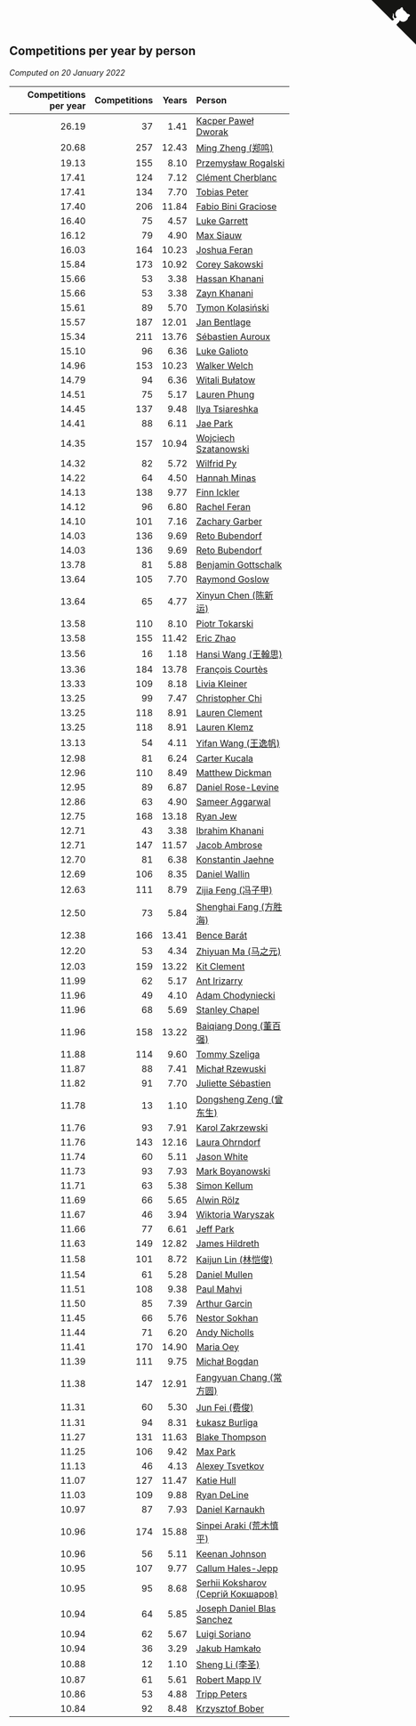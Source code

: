 ## Competitions per year by person

*Computed on 20 January 2022*

| Competitions per year | Competitions | Years | Person |
| ---: | ---: | ---: | :--- |
| 26.19 | 37 | 1.41 | [Kacper Paweł Dworak](https://www.worldcubeassociation.org/persons/2020DWOR01) |
| 20.68 | 257 | 12.43 | [Ming Zheng (郑鸣)](https://www.worldcubeassociation.org/persons/2009ZHEN11) |
| 19.13 | 155 | 8.10 | [Przemysław Rogalski](https://www.worldcubeassociation.org/persons/2013ROGA02) |
| 17.41 | 124 | 7.12 | [Clément Cherblanc](https://www.worldcubeassociation.org/persons/2014CHER05) |
| 17.41 | 134 | 7.70 | [Tobias Peter](https://www.worldcubeassociation.org/persons/2014PETE03) |
| 17.40 | 206 | 11.84 | [Fabio Bini Graciose](https://www.worldcubeassociation.org/persons/2010GRAC02) |
| 16.40 | 75 | 4.57 | [Luke Garrett](https://www.worldcubeassociation.org/persons/2017GARR05) |
| 16.12 | 79 | 4.90 | [Max Siauw](https://www.worldcubeassociation.org/persons/2017SIAU02) |
| 16.03 | 164 | 10.23 | [Joshua Feran](https://www.worldcubeassociation.org/persons/2011FERA01) |
| 15.84 | 173 | 10.92 | [Corey Sakowski](https://www.worldcubeassociation.org/persons/2011SAKO01) |
| 15.66 | 53 | 3.38 | [Hassan Khanani](https://www.worldcubeassociation.org/persons/2018KHAN26) |
| 15.66 | 53 | 3.38 | [Zayn Khanani](https://www.worldcubeassociation.org/persons/2018KHAN28) |
| 15.61 | 89 | 5.70 | [Tymon Kolasiński](https://www.worldcubeassociation.org/persons/2016KOLA02) |
| 15.57 | 187 | 12.01 | [Jan Bentlage](https://www.worldcubeassociation.org/persons/2010BENT01) |
| 15.34 | 211 | 13.76 | [Sébastien Auroux](https://www.worldcubeassociation.org/persons/2008AURO01) |
| 15.10 | 96 | 6.36 | [Luke Galioto](https://www.worldcubeassociation.org/persons/2015GALI02) |
| 14.96 | 153 | 10.23 | [Walker Welch](https://www.worldcubeassociation.org/persons/2011WELC01) |
| 14.79 | 94 | 6.36 | [Witali Bułatow](https://www.worldcubeassociation.org/persons/2015BUAT01) |
| 14.51 | 75 | 5.17 | [Lauren Phung](https://www.worldcubeassociation.org/persons/2016PHUN02) |
| 14.45 | 137 | 9.48 | [Ilya Tsiareshka](https://www.worldcubeassociation.org/persons/2012TERE01) |
| 14.41 | 88 | 6.11 | [Jae Park](https://www.worldcubeassociation.org/persons/2015PARK24) |
| 14.35 | 157 | 10.94 | [Wojciech Szatanowski](https://www.worldcubeassociation.org/persons/2011SZAT01) |
| 14.32 | 82 | 5.72 | [Wilfrid Py](https://www.worldcubeassociation.org/persons/2016PYWI01) |
| 14.22 | 64 | 4.50 | [Hannah Minas](https://www.worldcubeassociation.org/persons/2017MINA04) |
| 14.13 | 138 | 9.77 | [Finn Ickler](https://www.worldcubeassociation.org/persons/2012ICKL01) |
| 14.12 | 96 | 6.80 | [Rachel Feran](https://www.worldcubeassociation.org/persons/2015FERA01) |
| 14.10 | 101 | 7.16 | [Zachary Garber](https://www.worldcubeassociation.org/persons/2014GARB01) |
| 14.03 | 136 | 9.69 | [Reto Bubendorf](https://www.worldcubeassociation.org/persons/2012BUBE01) |
| 14.03 | 136 | 9.69 | [Reto Bubendorf](https://www.worldcubeassociation.org/persons/2012BUBE01) |
| 13.78 | 81 | 5.88 | [Benjamin Gottschalk](https://www.worldcubeassociation.org/persons/2016GOTT01) |
| 13.64 | 105 | 7.70 | [Raymond Goslow](https://www.worldcubeassociation.org/persons/2014GOSL01) |
| 13.64 | 65 | 4.77 | [Xinyun Chen (陈新运)](https://www.worldcubeassociation.org/persons/2017CHEN36) |
| 13.58 | 110 | 8.10 | [Piotr Tokarski](https://www.worldcubeassociation.org/persons/2013TOKA01) |
| 13.58 | 155 | 11.42 | [Eric Zhao](https://www.worldcubeassociation.org/persons/2010ZHAO19) |
| 13.56 | 16 | 1.18 | [Hansi Wang (王翰思)](https://www.worldcubeassociation.org/persons/2020WANG19) |
| 13.36 | 184 | 13.78 | [François Courtès](https://www.worldcubeassociation.org/persons/2008COUR01) |
| 13.33 | 109 | 8.18 | [Livia Kleiner](https://www.worldcubeassociation.org/persons/2013KLEI03) |
| 13.25 | 99 | 7.47 | [Christopher Chi](https://www.worldcubeassociation.org/persons/2014CHIC01) |
| 13.25 | 118 | 8.91 | [Lauren Clement](https://www.worldcubeassociation.org/persons/2013KLEM01) |
| 13.25 | 118 | 8.91 | [Lauren Klemz](https://www.worldcubeassociation.org/persons/2013KLEM01) |
| 13.13 | 54 | 4.11 | [Yifan Wang (王逸帆)](https://www.worldcubeassociation.org/persons/2017WANY29) |
| 12.98 | 81 | 6.24 | [Carter Kucala](https://www.worldcubeassociation.org/persons/2015KUCA01) |
| 12.96 | 110 | 8.49 | [Matthew Dickman](https://www.worldcubeassociation.org/persons/2013DICK01) |
| 12.95 | 89 | 6.87 | [Daniel Rose-Levine](https://www.worldcubeassociation.org/persons/2015ROSE01) |
| 12.86 | 63 | 4.90 | [Sameer Aggarwal](https://www.worldcubeassociation.org/persons/2017AGGA01) |
| 12.75 | 168 | 13.18 | [Ryan Jew](https://www.worldcubeassociation.org/persons/2008JEWR01) |
| 12.71 | 43 | 3.38 | [Ibrahim Khanani](https://www.worldcubeassociation.org/persons/2018KHAN27) |
| 12.71 | 147 | 11.57 | [Jacob Ambrose](https://www.worldcubeassociation.org/persons/2010AMBR01) |
| 12.70 | 81 | 6.38 | [Konstantin Jaehne](https://www.worldcubeassociation.org/persons/2015JAEH01) |
| 12.69 | 106 | 8.35 | [Daniel Wallin](https://www.worldcubeassociation.org/persons/2013WALL03) |
| 12.63 | 111 | 8.79 | [Zijia Feng (冯子甲)](https://www.worldcubeassociation.org/persons/2013FENG02) |
| 12.50 | 73 | 5.84 | [Shenghai Fang (方胜海)](https://www.worldcubeassociation.org/persons/2016FANG01) |
| 12.38 | 166 | 13.41 | [Bence Barát](https://www.worldcubeassociation.org/persons/2008BARA01) |
| 12.20 | 53 | 4.34 | [Zhiyuan Ma (马之元)](https://www.worldcubeassociation.org/persons/2017MAZH04) |
| 12.03 | 159 | 13.22 | [Kit Clement](https://www.worldcubeassociation.org/persons/2008CLEM01) |
| 11.99 | 62 | 5.17 | [Ant Irizarry](https://www.worldcubeassociation.org/persons/2016IRIZ02) |
| 11.96 | 49 | 4.10 | [Adam Chodyniecki](https://www.worldcubeassociation.org/persons/2017CHOD02) |
| 11.96 | 68 | 5.69 | [Stanley Chapel](https://www.worldcubeassociation.org/persons/2016CHAP04) |
| 11.96 | 158 | 13.22 | [Baiqiang Dong (董百强)](https://www.worldcubeassociation.org/persons/2008DONG06) |
| 11.88 | 114 | 9.60 | [Tommy Szeliga](https://www.worldcubeassociation.org/persons/2012SZEL01) |
| 11.87 | 88 | 7.41 | [Michał Rzewuski](https://www.worldcubeassociation.org/persons/2014RZEW01) |
| 11.82 | 91 | 7.70 | [Juliette Sébastien](https://www.worldcubeassociation.org/persons/2014SEBA01) |
| 11.78 | 13 | 1.10 | [Dongsheng Zeng (曾东生)](https://www.worldcubeassociation.org/persons/2020ZENG03) |
| 11.76 | 93 | 7.91 | [Karol Zakrzewski](https://www.worldcubeassociation.org/persons/2014ZAKR01) |
| 11.76 | 143 | 12.16 | [Laura Ohrndorf](https://www.worldcubeassociation.org/persons/2009OHRN01) |
| 11.74 | 60 | 5.11 | [Jason White](https://www.worldcubeassociation.org/persons/2016WHIT16) |
| 11.73 | 93 | 7.93 | [Mark Boyanowski](https://www.worldcubeassociation.org/persons/2014BOYA01) |
| 11.71 | 63 | 5.38 | [Simon Kellum](https://www.worldcubeassociation.org/persons/2016KELL12) |
| 11.69 | 66 | 5.65 | [Alwin Rölz](https://www.worldcubeassociation.org/persons/2016ROLZ01) |
| 11.67 | 46 | 3.94 | [Wiktoria Waryszak](https://www.worldcubeassociation.org/persons/2018WARY01) |
| 11.66 | 77 | 6.61 | [Jeff Park](https://www.worldcubeassociation.org/persons/2015PARK08) |
| 11.63 | 149 | 12.82 | [James Hildreth](https://www.worldcubeassociation.org/persons/2009HILD01) |
| 11.58 | 101 | 8.72 | [Kaijun Lin (林恺俊)](https://www.worldcubeassociation.org/persons/2013LINK01) |
| 11.54 | 61 | 5.28 | [Daniel Mullen](https://www.worldcubeassociation.org/persons/2016MULL04) |
| 11.51 | 108 | 9.38 | [Paul Mahvi](https://www.worldcubeassociation.org/persons/2012MAHV01) |
| 11.50 | 85 | 7.39 | [Arthur Garcin](https://www.worldcubeassociation.org/persons/2014GARC27) |
| 11.45 | 66 | 5.76 | [Nestor Sokhan](https://www.worldcubeassociation.org/persons/2016SOKH01) |
| 11.44 | 71 | 6.20 | [Andy Nicholls](https://www.worldcubeassociation.org/persons/2015NICH04) |
| 11.41 | 170 | 14.90 | [Maria Oey](https://www.worldcubeassociation.org/persons/2007OEYM01) |
| 11.39 | 111 | 9.75 | [Michał Bogdan](https://www.worldcubeassociation.org/persons/2012BOGD01) |
| 11.38 | 147 | 12.91 | [Fangyuan Chang (常方圆)](https://www.worldcubeassociation.org/persons/2009CHAN04) |
| 11.31 | 60 | 5.30 | [Jun Fei (费俊)](https://www.worldcubeassociation.org/persons/2016FEIJ02) |
| 11.31 | 94 | 8.31 | [Łukasz Burliga](https://www.worldcubeassociation.org/persons/2013BURL01) |
| 11.27 | 131 | 11.63 | [Blake Thompson](https://www.worldcubeassociation.org/persons/2010THOM03) |
| 11.25 | 106 | 9.42 | [Max Park](https://www.worldcubeassociation.org/persons/2012PARK03) |
| 11.13 | 46 | 4.13 | [Alexey Tsvetkov](https://www.worldcubeassociation.org/persons/2017TSVE02) |
| 11.07 | 127 | 11.47 | [Katie Hull](https://www.worldcubeassociation.org/persons/2010HULL01) |
| 11.03 | 109 | 9.88 | [Ryan DeLine](https://www.worldcubeassociation.org/persons/2012DELI01) |
| 10.97 | 87 | 7.93 | [Daniel Karnaukh](https://www.worldcubeassociation.org/persons/2014KARN02) |
| 10.96 | 174 | 15.88 | [Sinpei Araki (荒木慎平)](https://www.worldcubeassociation.org/persons/2006ARAK01) |
| 10.96 | 56 | 5.11 | [Keenan Johnson](https://www.worldcubeassociation.org/persons/2016JOHN30) |
| 10.95 | 107 | 9.77 | [Callum Hales-Jepp](https://www.worldcubeassociation.org/persons/2012HALE01) |
| 10.95 | 95 | 8.68 | [Serhii Koksharov (Сергій Кокшаров)](https://www.worldcubeassociation.org/persons/2013KOKS01) |
| 10.94 | 64 | 5.85 | [Joseph Daniel Blas Sanchez](https://www.worldcubeassociation.org/persons/2016SANC08) |
| 10.94 | 62 | 5.67 | [Luigi Soriano](https://www.worldcubeassociation.org/persons/2016SORI04) |
| 10.94 | 36 | 3.29 | [Jakub Hamkało](https://www.worldcubeassociation.org/persons/2018HAMK01) |
| 10.88 | 12 | 1.10 | [Sheng Li (李圣)](https://www.worldcubeassociation.org/persons/2020LISH02) |
| 10.87 | 61 | 5.61 | [Robert Mapp IV](https://www.worldcubeassociation.org/persons/2016IVRO01) |
| 10.86 | 53 | 4.88 | [Tripp Peters](https://www.worldcubeassociation.org/persons/2017PETE04) |
| 10.84 | 92 | 8.48 | [Krzysztof Bober](https://www.worldcubeassociation.org/persons/2013BOBE01) |


<a href="https://github.com/jonatanklosko/wca_statistics" class="github-corner" aria-label="View source on Github"><svg width="80" height="80" viewBox="0 0 250 250" style="fill:#151513; color:#fff; position: absolute; top: 0; border: 0; right: 0;" aria-hidden="true"><path d="M0,0 L115,115 L130,115 L142,142 L250,250 L250,0 Z"></path><path d="M128.3,109.0 C113.8,99.7 119.0,89.6 119.0,89.6 C122.0,82.7 120.5,78.6 120.5,78.6 C119.2,72.0 123.4,76.3 123.4,76.3 C127.3,80.9 125.5,87.3 125.5,87.3 C122.9,97.6 130.6,101.9 134.4,103.2" fill="currentColor" style="transform-origin: 130px 106px;" class="octo-arm"></path><path d="M115.0,115.0 C114.9,115.1 118.7,116.5 119.8,115.4 L133.7,101.6 C136.9,99.2 139.9,98.4 142.2,98.6 C133.8,88.0 127.5,74.4 143.8,58.0 C148.5,53.4 154.0,51.2 159.7,51.0 C160.3,49.4 163.2,43.6 171.4,40.1 C171.4,40.1 176.1,42.5 178.8,56.2 C183.1,58.6 187.2,61.8 190.9,65.4 C194.5,69.0 197.7,73.2 200.1,77.6 C213.8,80.2 216.3,84.9 216.3,84.9 C212.7,93.1 206.9,96.0 205.4,96.6 C205.1,102.4 203.0,107.8 198.3,112.5 C181.9,128.9 168.3,122.5 157.7,114.1 C157.9,116.9 156.7,120.9 152.7,124.9 L141.0,136.5 C139.8,137.7 141.6,141.9 141.8,141.8 Z" fill="currentColor" class="octo-body"></path></svg></a><style>.github-corner:hover .octo-arm{animation:octocat-wave 560ms ease-in-out}@keyframes octocat-wave{0%,100%{transform:rotate(0)}20%,60%{transform:rotate(-25deg)}40%,80%{transform:rotate(10deg)}}@media (max-width:500px){.github-corner:hover .octo-arm{animation:none}.github-corner .octo-arm{animation:octocat-wave 560ms ease-in-out}}</style>
